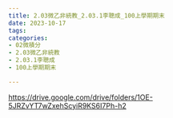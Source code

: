 ```yaml
---
title: 2.03微乙非統教_2.03.1李聰成_100上學期期末
date: 2023-10-17
tags: 
categories:
- 02微積分
- 2.03微乙非統教
- 2.03.1李聰成
- 100上學期期末

---
```

https://drive.google.com/drive/folders/1OE-5JRZvYT7wZxehScyiR9KS6I7Ph-h2
